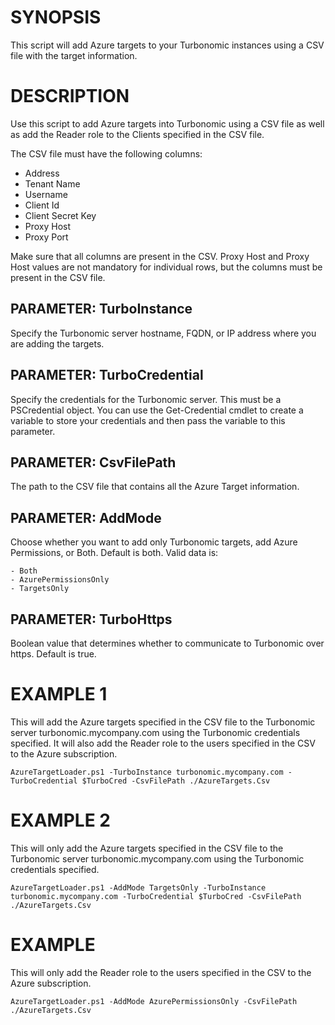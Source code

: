 SYNOPSIS
========
This script will add Azure targets to your Turbonomic instances using a CSV file with the target information.

DESCRIPTION
===========
Use this script to add Azure targets into Turbonomic using a CSV file as well as add the Reader role to the Clients specified in the CSV file. 

The CSV file must have the following columns:

* Address
* Tenant Name
* Username
* Client Id
* Client Secret Key
* Proxy Host
* Proxy Port

Make sure that all columns are present in the CSV. Proxy Host and Proxy Host values are not mandatory for individual rows, but the columns must be present in the CSV file.


PARAMETER: TurboInstance
------------------------
Specify the Turbonomic server hostname, FQDN, or IP address where you are adding the targets.

PARAMETER: TurboCredential
--------------------------
Specify the credentials for the Turbonomic server. This must be a PSCredential object. You can use the Get-Credential cmdlet to create a variable to store your credentials and then pass the variable to this parameter.

PARAMETER: CsvFilePath
----------------------
The path to the CSV file that contains all the Azure Target information.

PARAMETER: AddMode
------------------
Choose whether you want to add only Turbonomic targets, add Azure Permissions, or Both. Default is both. Valid data is:

    - Both
    - AzurePermissionsOnly
    - TargetsOnly

PARAMETER: TurboHttps
---------------------
Boolean value that determines whether to communicate to Turbonomic over https. Default is true.

EXAMPLE 1
=========
This will add the Azure targets specified in the CSV file to the Turbonomic server turbonomic.mycompany.com using the Turbonomic credentials specified. It will also add the Reader role to the users specified in the CSV to the Azure subscription.

    AzureTargetLoader.ps1 -TurboInstance turbonomic.mycompany.com -TurboCredential $TurboCred -CsvFilePath ./AzureTargets.Csv



EXAMPLE 2
=========
This will only add the Azure targets specified in the CSV file to the Turbonomic server turbonomic.mycompany.com using the Turbonomic credentials specified. 

    AzureTargetLoader.ps1 -AddMode TargetsOnly -TurboInstance turbonomic.mycompany.com -TurboCredential $TurboCred -CsvFilePath ./AzureTargets.Csv


EXAMPLE
=======
This will only add the Reader role to the users specified in the CSV to the Azure subscription.

    AzureTargetLoader.ps1 -AddMode AzurePermissionsOnly -CsvFilePath ./AzureTargets.Csv

